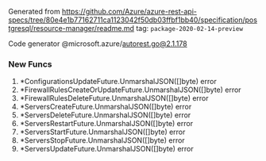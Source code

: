 Generated from https://github.com/Azure/azure-rest-api-specs/tree/80e4e1b77162711ca1123042f50db03ffbf1bb40/specification/postgresql/resource-manager/readme.md tag: `package-2020-02-14-preview`

Code generator @microsoft.azure/autorest.go@2.1.178


### New Funcs

1. *ConfigurationsUpdateFuture.UnmarshalJSON([]byte) error
1. *FirewallRulesCreateOrUpdateFuture.UnmarshalJSON([]byte) error
1. *FirewallRulesDeleteFuture.UnmarshalJSON([]byte) error
1. *ServersCreateFuture.UnmarshalJSON([]byte) error
1. *ServersDeleteFuture.UnmarshalJSON([]byte) error
1. *ServersRestartFuture.UnmarshalJSON([]byte) error
1. *ServersStartFuture.UnmarshalJSON([]byte) error
1. *ServersStopFuture.UnmarshalJSON([]byte) error
1. *ServersUpdateFuture.UnmarshalJSON([]byte) error
